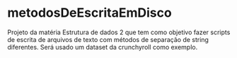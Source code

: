 # metodosDeEscritaEmDisco
Projeto da matéria Estrutura de dados 2 que tem como objetivo fazer scripts de escrita de arquivos de texto com métodos de separação de string diferentes. Será usado um dataset da crunchyroll como exemplo.
